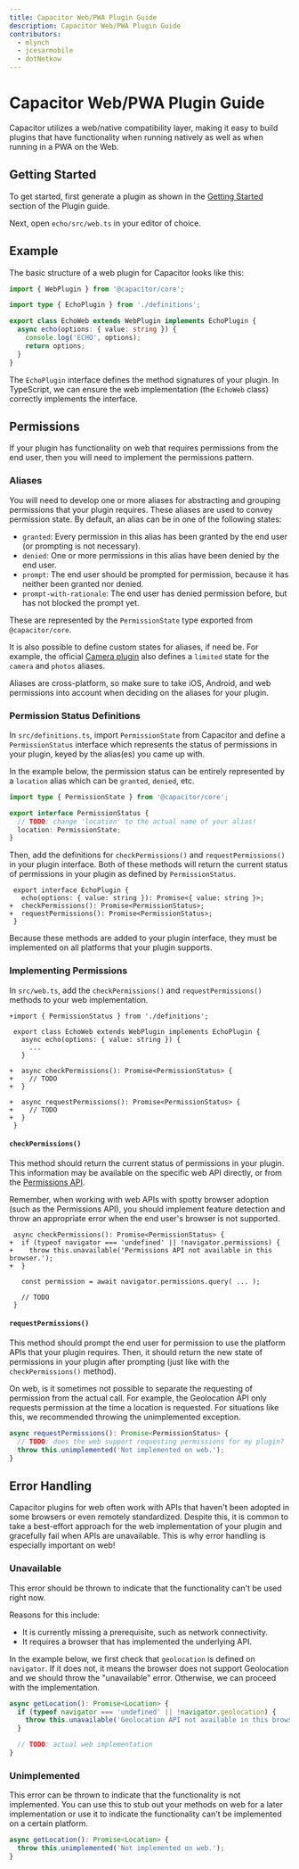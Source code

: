 ```yaml
---
title: Capacitor Web/PWA Plugin Guide
description: Capacitor Web/PWA Plugin Guide
contributors:
  - mlynch
  - jcesarmobile
  - dotNetkow
---
```


# Capacitor Web/PWA Plugin Guide

Capacitor utilizes a web/native compatibility layer, making it easy to build plugins that have functionality when running natively as well as when running in a PWA on the Web.

## Getting Started

To get started, first generate a plugin as shown in the [Getting Started](/docs/plugins/creating-plugins#plugin-generator) section of the Plugin guide.

Next, open `echo/src/web.ts` in your editor of choice.

## Example

The basic structure of a web plugin for Capacitor looks like this:

```typescript
import { WebPlugin } from '@capacitor/core';

import type { EchoPlugin } from './definitions';

export class EchoWeb extends WebPlugin implements EchoPlugin {
  async echo(options: { value: string }) {
    console.log('ECHO', options);
    return options;
  }
}
```

The `EchoPlugin` interface defines the method signatures of your plugin. In TypeScript, we can ensure the web implementation (the `EchoWeb` class) correctly implements the interface.

## Permissions

If your plugin has functionality on web that requires permissions from the end user, then you will need to implement the permissions pattern.

### Aliases

You will need to develop one or more aliases for abstracting and grouping permissions that your plugin requires. These aliases are used to convey permission state. By default, an alias can be in one of the following states:

- `granted`: Every permission in this alias has been granted by the end user (or prompting is not necessary).
- `denied`: One or more permissions in this alias have been denied by the end user.
- `prompt`: The end user should be prompted for permission, because it has neither been granted nor denied.
- `prompt-with-rationale`: The end user has denied permission before, but has not blocked the prompt yet.

These are represented by the `PermissionState` type exported from `@capacitor/core`.

It is also possible to define custom states for aliases, if need be. For example, the official [Camera plugin](/docs/apis/camera) also defines a `limited` state for the `camera` and `photos` aliases.

Aliases are cross-platform, so make sure to take iOS, Android, and web permissions into account when deciding on the aliases for your plugin.

### Permission Status Definitions

In `src/definitions.ts`, import `PermissionState` from Capacitor and define a `PermissionStatus` interface which represents the status of permissions in your plugin, keyed by the alias(es) you came up with.

In the example below, the permission status can be entirely represented by a `location` alias which can be `granted`, `denied`, etc.

```typescript
import type { PermissionState } from '@capacitor/core';

export interface PermissionStatus {
  // TODO: change 'location' to the actual name of your alias!
  location: PermissionState;
}
```

Then, add the definitions for `checkPermissions()` and `requestPermissions()` in your plugin interface. Both of these methods will return the current status of permissions in your plugin as defined by `PermissionStatus`.

```diff-typescript
 export interface EchoPlugin {
   echo(options: { value: string }): Promise<{ value: string }>;
+  checkPermissions(): Promise<PermissionStatus>;
+  requestPermissions(): Promise<PermissionStatus>;
 }
```

Because these methods are added to your plugin interface, they must be implemented on all platforms that your plugin supports.

### Implementing Permissions

In `src/web.ts`, add the `checkPermissions()` and `requestPermissions()` methods to your web implementation.

```diff-typescript
+import { PermissionStatus } from './definitions';

 export class EchoWeb extends WebPlugin implements EchoPlugin {
   async echo(options: { value: string }) {
     ...
   }

+  async checkPermissions(): Promise<PermissionStatus> {
+    // TODO
+  }

+  async requestPermissions(): Promise<PermissionStatus> {
+    // TODO
+  }
 }
```

#### `checkPermissions()`

This method should return the current status of permissions in your plugin. This information may be available on the specific web API directly, or from the [Permissions API](https://developer.mozilla.org/en-US/docs/Web/API/Permissions_API).

Remember, when working with web APIs with spotty browser adoption (such as the Permissions API), you should implement feature detection and throw an appropriate error when the end user's browser is not supported.

```diff-typescript
 async checkPermissions(): Promise<PermissionStatus> {
+  if (typeof navigator === 'undefined' || !navigator.permissions) {
+    throw this.unavailable('Permissions API not available in this browser.');
+  }

   const permission = await navigator.permissions.query( ... );

   // TODO
 }
```

#### `requestPermissions()`

This method should prompt the end user for permission to use the platform APIs that your plugin requires. Then, it should return the new state of permissions in your plugin after prompting (just like with the `checkPermissions()` method).

On web, is it sometimes not possible to separate the requesting of permission from the actual call. For example, the Geolocation API only requests permission at the time a location is requested. For situations like this, we recommended throwing the unimplemented exception.

```typescript
async requestPermissions(): Promise<PermissionStatus> {
  // TODO: does the web support requesting permissions for my plugin?
  throw this.unimplemented('Not implemented on web.');
}
```

## Error Handling

Capacitor plugins for web often work with APIs that haven't been adopted in some browsers or even remotely standardized. Despite this, it is common to take a best-effort approach for the web implementation of your plugin and gracefully fail when APIs are unavailable. This is why error handling is especially important on web!

### Unavailable

This error should be thrown to indicate that the functionality can't be used right now.

Reasons for this include:

- It is currently missing a prerequisite, such as network connectivity.
- It requires a browser that has implemented the underlying API.

In the example below, we first check that `geolocation` is defined on `navigator`. If it does not, it means the browser does not support Geolocation and we should throw the "unavailable" error. Otherwise, we can proceed with the implementation.

```typescript
async getLocation(): Promise<Location> {
  if (typeof navigator === 'undefined' || !navigator.geolocation) {
    throw this.unavailable('Geolocation API not available in this browser.');
  }

  // TODO: actual web implementation
}

```

### Unimplemented

This error can be thrown to indicate that the functionality is not implemented. You can use this to stub out your methods on web for a later implementation or use it to indicate the functionality can't be implemented on a certain platform.

```typescript
async getLocation(): Promise<Location> {
  throw this.unimplemented('Not implemented on web.');
}
```
